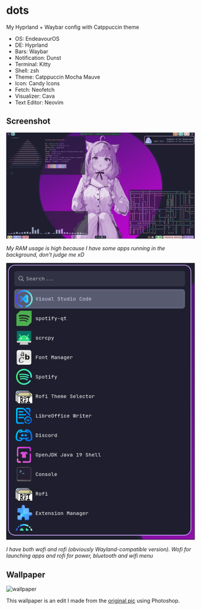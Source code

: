 # dots
My Hyprland + Waybar config with Catppuccin theme

- OS: EndeavourOS
- DE: Hyprland
- Bars: Waybar
- Notification: Dunst
- Terminal: Kitty
- Shell: zsh
- Theme: Catppuccin Mocha Mauve
- Icon: Candy Icons
- Fetch: Neofetch
- Visualizer: Cava
- Text Editor: Neovim

## Screenshot
![screenshot](Pictures/screenshot.png)

*My RAM usage is high because I have some apps running in the background, don't judge me xD*

![wofi](Pictures/wofi.png)

*I have both wofi and rofi (obviously Wayland-compatible version). Wofi for launching apps and rofi for power, bluetooth and wifi menu*

## Wallpaper
![wallpaper](Assets/Aqua.png)

This wallpaper is an edit I made from the [original pic](https://www.pixiv.net/en/artworks/106654974) using Photoshop.
